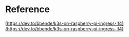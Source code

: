 
# Reference

[https://dev.to/bbende/k3s-on-raspberry-pi-ingress-lf4](https://dev.to/bbende/k3s-on-raspberry-pi-ingress-lf4)
